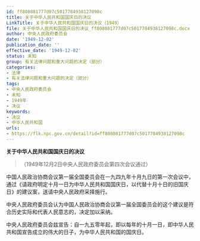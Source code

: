 ```yaml
---
id: ff808081777d07c5017784938127098c
title: 关于中华人民共和国国庆日的决议
LinkTitle: 关于中华人民共和国国庆日的决议（1949）
file: 关于中华人民共和国国庆日的决议_ff808081777d07c5017784938127098c.docx
author: 中央人民政府委员会
date: '1949-12-02'
publication_date: ''
effective_date: '1949-12-02'
status: 未知
group: 有关法律问题和重大问题的决定（部分）
categories:
- 法律
- 有关法律问题和重大问题的决定（部分）
tags:
- 中央人民政府委员会
- 未知
- 1949年
- 决议
keywords:
- 决议
- 中华人民共和国
urls:
- https://flk.npc.gov.cn/detail?id=ff808081777d07c5017784938127098c
---
```


**关于中华人民共和国国庆日的决议**

> （1949年12月2日中央人民政府委员会第四次会议通过）

中国人民政治协商会议第一届全国委员会在一九四九年十月九日的第一次会议中，通过《请政府明定十月一日为中华人民共和国国庆日，以代替十月十日的旧国庆日》的建议案，送请中央人民政府采择施行。

中央人民政府委员会认为中国人民政治协商会议第一届全国委员会的这个建议是符合历史实际和代表人民意志的，决定加以采纳。

中央人民政府委员会兹宣告：自一九五零年起，即以每年的十月一日，即中华人民共和国宣告成立的伟大的日子，为中华人民共和国的国庆日。
